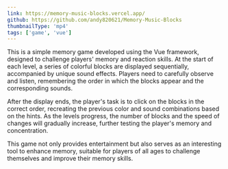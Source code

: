 ```yaml
---
link: https://memory-music-blocks.vercel.app/
github: https://github.com/andy820621/Memory-Music-Blocks
thumbnailType: 'mp4'
tags: ['game', 'vue']
---
```


This is a simple memory game developed using the Vue framework, designed to challenge players' memory and reaction skills. At the start of each level, a series of colorful blocks are displayed sequentially, accompanied by unique sound effects. Players need to carefully observe and listen, remembering the order in which the blocks appear and the corresponding sounds.

After the display ends, the player's task is to click on the blocks in the correct order, recreating the previous color and sound combinations based on the hints. As the levels progress, the number of blocks and the speed of changes will gradually increase, further testing the player's memory and concentration.

This game not only provides entertainment but also serves as an interesting tool to enhance memory, suitable for players of all ages to challenge themselves and improve their memory skills.
